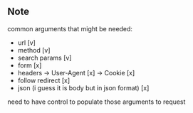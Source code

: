 ## Note
common arguments that might be needed:
* url [v]
* method [v]
* search params [v]
* form [x]
* headers -> User-Agent [x]
          -> Cookie [x]
* follow redirect [x]
* json (i guess it is body but in json format) [x]

need to have control to populate those arguments to request
